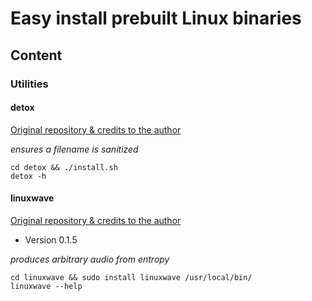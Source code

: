 # Easy install prebuilt Linux binaries

## Content

### Utilities

#### detox

[Original repository & credits to the author](https://github.com/dharple/detox)

*ensures a filename is sanitized*

	cd detox && ./install.sh
	detox -h

#### linuxwave

[Original repository & credits to the author](https://github.com/orhun/linuxwave/)

- Version 0.1.5

*produces arbitrary audio from entropy*

	cd linuxwave && sudo install linuxwave /usr/local/bin/
	linuxwave --help


